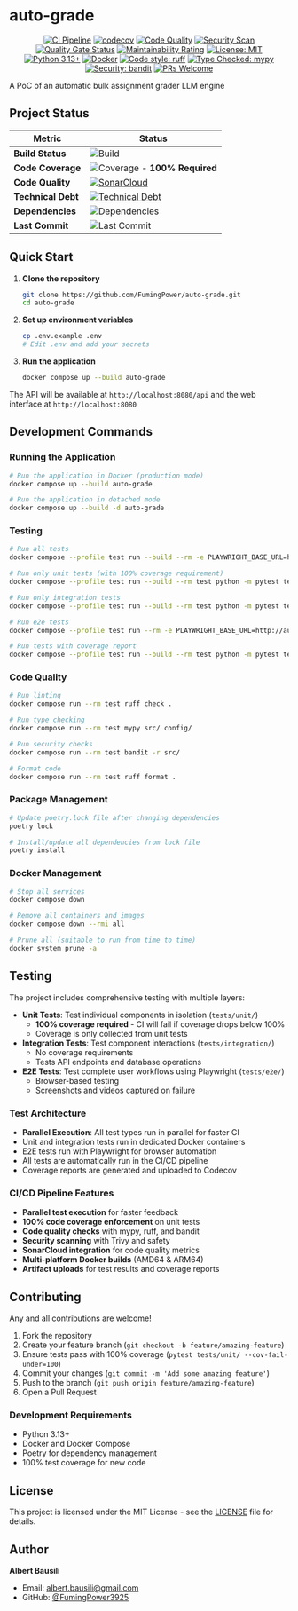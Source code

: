 # auto-grade

<div align="center">

[![CI Pipeline](https://github.com/FumingPower3925/auto-grade/actions/workflows/test.yaml/badge.svg)](https://github.com/FumingPower3925/auto-grade/actions/workflows/test.yaml)
[![codecov](https://codecov.io/github/FumingPower3925/auto-grade/graph/badge.svg?token=RID2DG7P0F)](https://codecov.io/github/FumingPower3925/auto-grade)
[![Code Quality](https://github.com/FumingPower3925/auto-grade/actions/workflows/code-quality.yaml/badge.svg)](https://github.com/FumingPower3925/auto-grade/actions/workflows/code-quality.yaml)
[![Security Scan](https://github.com/FumingPower3925/auto-grade/actions/workflows/security.yaml/badge.svg)](https://github.com/FumingPower3925/auto-grade/actions/workflows/security.yaml)
[![Quality Gate Status](https://sonarcloud.io/api/project_badges/measure?project=FumingPower3925_auto-grade&metric=alert_status)](https://sonarcloud.io/summary/new_code?id=FumingPower3925_auto-grade)
[![Maintainability Rating](https://sonarcloud.io/api/project_badges/measure?project=FumingPower3925_auto-grade&metric=sqale_rating)](https://sonarcloud.io/summary/new_code?id=FumingPower3925_auto-grade)
[![License: MIT](https://img.shields.io/badge/License-MIT-yellow.svg)](https://opensource.org/licenses/MIT)
[![Python 3.13+](https://img.shields.io/badge/python-3.13+-blue.svg)](https://www.python.org/downloads/)
[![Docker](https://img.shields.io/badge/docker-%230db7ed.svg?logo=docker&logoColor=white)](https://www.docker.com/)
[![Code style: ruff](https://img.shields.io/endpoint?url=https://raw.githubusercontent.com/astral-sh/ruff/main/assets/badge/v2.json)](https://github.com/astral-sh/ruff)
[![Type Checked: mypy](https://img.shields.io/badge/type%20checked-mypy-blue)](http://mypy-lang.org/)
[![Security: bandit](https://img.shields.io/badge/security-bandit-yellow.svg)](https://github.com/PyCQA/bandit)
[![PRs Welcome](https://img.shields.io/badge/PRs-welcome-brightgreen.svg?style=flat)](http://makeapullrequest.com)

</div>

A PoC of an automatic bulk assignment grader LLM engine

## Project Status

<div align="center">

| Metric | Status |
|--------|--------|
| **Build Status** | ![Build](https://img.shields.io/github/actions/workflow/status/FumingPower3925/auto-grade/test.yaml?branch=main) |
| **Code Coverage** | ![Coverage](https://img.shields.io/codecov/c/github/FumingPower3925/auto-grade) - **100% Required** |
| **Code Quality** | [![SonarCloud](https://sonarcloud.io/api/project_badges/measure?project=FumingPower3925_auto-grade&metric=reliability_rating)](https://sonarcloud.io/summary/new_code?id=FumingPower3925_auto-grade) |
| **Technical Debt** | [![Technical Debt](https://sonarcloud.io/api/project_badges/measure?project=FumingPower3925_auto-grade&metric=sqale_index)](https://sonarcloud.io/summary/new_code?id=FumingPower3925_auto-grade) |
| **Dependencies** | ![Dependencies](https://img.shields.io/librariesio/github/FumingPower3925/auto-grade) |
| **Last Commit** | ![Last Commit](https://img.shields.io/github/last-commit/FumingPower3925/auto-grade) |

</div>

## Quick Start

1. **Clone the repository**
   ```bash
   git clone https://github.com/FumingPower/auto-grade.git
   cd auto-grade
   ```

2. **Set up environment variables**
   ```bash
   cp .env.example .env
   # Edit .env and add your secrets
   ```

3. **Run the application**
   ```bash
   docker compose up --build auto-grade
   ```

The API will be available at `http://localhost:8080/api` and the web interface at `http://localhost:8080`

## Development Commands

### Running the Application
```bash
# Run the application in Docker (production mode)
docker compose up --build auto-grade

# Run the application in detached mode
docker compose up --build -d auto-grade
```

### Testing
```bash
# Run all tests
docker compose --profile test run --build --rm -e PLAYWRIGHT_BASE_URL=http://auto-grade:8080 test

# Run only unit tests (with 100% coverage requirement)
docker compose --profile test run --build --rm test python -m pytest tests/unit/ -v --cov-fail-under=100

# Run only integration tests
docker compose --profile test run --build --rm test python -m pytest tests/integration/ -v

# Run e2e tests
docker compose --profile test run --rm -e PLAYWRIGHT_BASE_URL=http://auto-grade:8080 test python -m pytest tests/e2e/ -v

# Run tests with coverage report
docker compose --profile test run --build --rm test python -m pytest tests/unit/ tests/integration/ tests/e2e -v --cov=src --cov=config --cov-report=term
```

### Code Quality
```bash
# Run linting
docker compose run --rm test ruff check .

# Run type checking
docker compose run --rm test mypy src/ config/

# Run security checks
docker compose run --rm test bandit -r src/

# Format code
docker compose run --rm test ruff format .
```

### Package Management
```bash
# Update poetry.lock file after changing dependencies
poetry lock

# Install/update all dependencies from lock file
poetry install
```

### Docker Management
```bash
# Stop all services
docker compose down

# Remove all containers and images
docker compose down --rmi all

# Prune all (suitable to run from time to time)
docker system prune -a
```

## Testing

The project includes comprehensive testing with multiple layers:

- **Unit Tests**: Test individual components in isolation (`tests/unit/`)
  - **100% coverage required** - CI will fail if coverage drops below 100%
  - Coverage is only collected from unit tests
- **Integration Tests**: Test component interactions (`tests/integration/`)
  - No coverage requirements
  - Tests API endpoints and database operations
- **E2E Tests**: Test complete user workflows using Playwright (`tests/e2e/`)
  - Browser-based testing
  - Screenshots and videos captured on failure

### Test Architecture
- **Parallel Execution**: All test types run in parallel for faster CI
- Unit and integration tests run in dedicated Docker containers
- E2E tests run with Playwright for browser automation
- All tests are automatically run in the CI/CD pipeline
- Coverage reports are generated and uploaded to Codecov

### CI/CD Pipeline Features
- **Parallel test execution** for faster feedback
- **100% code coverage enforcement** on unit tests
- **Code quality checks** with mypy, ruff, and bandit
- **Security scanning** with Trivy and safety
- **SonarCloud integration** for code quality metrics
- **Multi-platform Docker builds** (AMD64 & ARM64)
- **Artifact uploads** for test results and coverage reports

## Contributing

Any and all contributions are welcome!

1. Fork the repository
2. Create your feature branch (`git checkout -b feature/amazing-feature`)
3. Ensure tests pass with 100% coverage (`pytest tests/unit/ --cov-fail-under=100`)
4. Commit your changes (`git commit -m 'Add some amazing feature'`)
5. Push to the branch (`git push origin feature/amazing-feature`)
6. Open a Pull Request

### Development Requirements
- Python 3.13+
- Docker and Docker Compose
- Poetry for dependency management
- 100% test coverage for new code

## License

This project is licensed under the MIT License - see the [LICENSE](LICENSE) file for details.

## Author

**Albert Bausili**
- Email: albert.bausili@gmail.com
- GitHub: [@FumingPower3925](https://github.com/FumingPower3925)